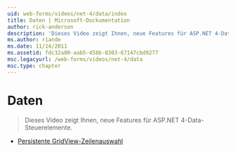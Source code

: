```yaml
---
uid: web-forms/videos/net-4/data/index
title: Daten | Microsoft-Dockumentation
author: rick-anderson
description: 'Dieses Video zeigt Ihnen, neue Features für ASP.NET 4-Data-Steuerelemente.'
ms.author: riande
ms.date: 11/14/2011
ms.assetid: fdc32a00-aab5-458b-8303-67147cbd9277
msc.legacyurl: /web-forms/videos/net-4/data
msc.type: chapter
---
```

<a name="data"></a>Daten
====================
> Dieses Video zeigt Ihnen, neue Features für ASP.NET 4-Data-Steuerelemente.


- [Persistente GridView-Zeilenauswahl](aspnet-4-quick-hit-persistent-gridview-row-selection.md)
